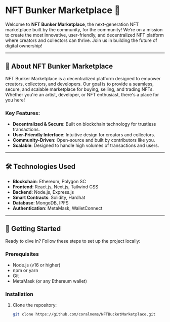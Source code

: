# NFT Bunker Marketplace 🚀

Welcome to **NFT Bunker Marketplace**, the next-generation NFT marketplace built by the community, for the community! We’re on a mission to create the most innovative, user-friendly, and decentralized NFT platform where creators and collectors can thrive. Join us in building the future of digital ownership!

---

## 🌟 About NFT Bunker Marketplace

NFT Bunker Marketplace is a decentralized platform designed to empower creators, collectors, and developers. Our goal is to provide a seamless, secure, and scalable marketplace for buying, selling, and trading NFTs. Whether you're an artist, developer, or NFT enthusiast, there's a place for you here!

### Key Features:
- **Decentralized & Secure**: Built on blockchain technology for trustless transactions.
- **User-Friendly Interface**: Intuitive design for creators and collectors.
- **Community-Driven**: Open-source and built by contributors like you.
- **Scalable**: Designed to handle high volumes of transactions and users.

---

## 🛠️ Technologies Used

- **Blockchain**: Ethereum, Polygon SC
- **Frontend**: React.js, Next.js, Tailwind CSS
- **Backend**: Node.js, Express.js
- **Smart Contracts**: Solidity, Hardhat
- **Database**: MongoDB, IPFS
- **Authentication**: MetaMask, WalletConnect

---

## 🚀 Getting Started

Ready to dive in? Follow these steps to set up the project locally:

### Prerequisites
- Node.js (v16 or higher)
- npm or yarn
- Git
- MetaMask (or any Ethereum wallet)

### Installation
1. Clone the repository:
   ```bash
   git clone https://github.com/coralnems/NFTBucketMarketplace.git
